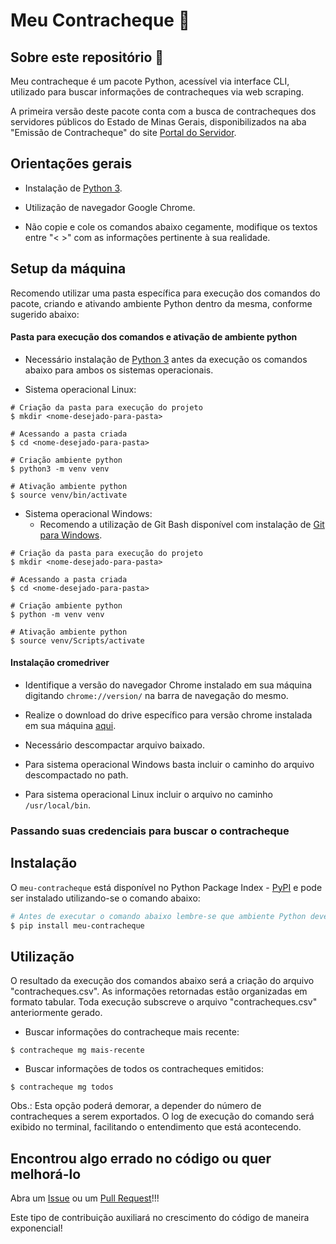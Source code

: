 Meu Contracheque :bookmark_tabs:
===

## Sobre este repositório :open_book:

Meu contracheque é um pacote Python, acessível via interface CLI, utilizado para buscar informações de contracheques via web scraping.

A primeira versão deste pacote conta com a busca de contracheques dos servidores públicos do Estado de Minas Gerais, disponibilizados na aba "Emissão de Contracheque" do site [Portal do Servidor](https://www.portaldoservidor.mg.gov.br/index.php/servicos/emissao-de-contracheque).


## Orientações gerais

- Instalação de [Python 3](https://www.python.org/downloads/).

- Utilização de navegador Google Chrome.

- Não copie e cole os comandos abaixo cegamente, modifique os textos entre "< >" com as informações pertinente à sua realidade.

## Setup da máquina

Recomendo utilizar uma pasta específica para execução dos comandos do pacote, criando e ativando ambiente Python dentro da mesma, conforme sugerido abaixo:

#### Pasta para execução dos comandos e ativação de ambiente python

- Necessário instalação de [Python 3](https://www.python.org/downloads/) antes da execução os comandos abaixo para ambos os sistemas operacionais.

- Sistema operacional Linux:

```Terminal
# Criação da pasta para execução do projeto
$ mkdir <nome-desejado-para-pasta>

# Acessando a pasta criada
$ cd <nome-desejado-para-pasta>

# Criação ambiente python
$ python3 -m venv venv

# Ativação ambiente python
$ source venv/bin/activate
```

- Sistema operacional Windows:
  - Recomendo a utilização de Git Bash disponível com instalação de [Git para Windows](https://gitforwindows.org/).

```Terminal
# Criação da pasta para execução do projeto
$ mkdir <nome-desejado-para-pasta>

# Acessando a pasta criada
$ cd <nome-desejado-para-pasta>

# Criação ambiente python
$ python -m venv venv

# Ativação ambiente python
$ source venv/Scripts/activate
```

#### Instalação cromedriver

- Identifique a versão do navegador Chrome instalado em sua máquina digitando `chrome://version/` na barra de navegação do mesmo.

- Realize o download do drive específico para versão chrome instalada em sua máquina [aqui](https://chromedriver.storage.googleapis.com/index.html).

- Necessário descompactar arquivo baixado.

- Para sistema operacional Windows basta incluir o caminho do arquivo descompactado no path.

- Para sistema operacional Linux incluir o arquivo no caminho `/usr/local/bin`.

### Passando suas credenciais para buscar o contracheque

## Instalação

O `meu-contracheque` está disponível no Python Package Index - [PyPI](https://pypi.org/project/meu-contracheque/) e pode ser instalado utilizando-se o comando abaixo:

```bash
# Antes de executar o comando abaixo lembre-se que ambiente Python deverá estar ativo
$ pip install meu-contracheque
```

## Utilização

O resultado da execução dos comandos abaixo será a criação do arquivo "contracheques.csv". As informações retornadas estão organizadas em formato tabular.
Toda execução subscreve o arquivo "contracheques.csv" anteriormente gerado.

- Buscar informações do contracheque mais recente:

```Terminal
$ contracheque mg mais-recente
```

- Buscar informações de todos os contracheques emitidos:

```Terminal
$ contracheque mg todos
```

Obs.: Esta opção poderá demorar, a depender do número de contracheques a serem exportados. O log de execução do comando será exibido no terminal, facilitando o entendimento que está acontecendo.


## Encontrou algo errado no código ou quer melhorá-lo

Abra um [Issue](https://github.com/gabrielbdornas/meu-contracheque/issues) ou um [Pull Request](https://github.com/gabrielbdornas/meu-contracheque/pulls)!!!

Este tipo de contribuição auxiliará no crescimento do código de maneira exponencial!
